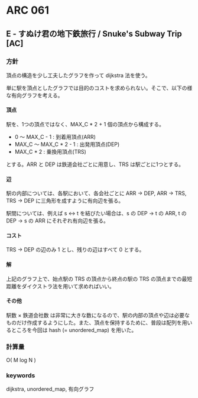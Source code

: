 # ARC 061

## E - すぬけ君の地下鉄旅行 / Snuke's Subway Trip [AC]

### 方針

頂点の構造を少し工夫したグラフを作って dijkstra 法を使う。

単に駅を頂点としたグラフでは目的のコストを求められない。そこで、以下の様な有向グラフを考える。

#### 頂点

駅を、1つの頂点ではなく、MAX_C * 2 + 1 個の頂点から構成する。

* 0 〜 MAX_C - 1 : 到着用頂点(ARR)
* MAX_C 〜 MAX_C * 2 - 1 : 出発用頂点(DEP)
* MAX_C * 2 : 乗換用頂点(TRS)

とする。ARR と DEP は鉄道会社ごとに用意し、TRS は駅ごとに1つとする。

#### 辺

駅の内部については、各駅において、各会社ごとに ARR -> DEP, ARR -> TRS, TRS -> DEP に三角形を成すように有向辺を張る。

駅間については、例えば s <\-> t を結びたい場合は、s の DEP -> t の ARR, t の DEP -> s の ARR にそれぞれ有向辺を張る。

#### コスト

TRS -> DEP の辺のみ 1 とし、残りの辺はすべて 0 とする。

#### 解

上記のグラフ上で、始点駅の TRS の頂点から終点の駅の TRS の頂点までの最短距離をダイクストラ法を用いて求めればいい。


#### その他

駅数 × 鉄道会社数 は非常に大きな数になるので、駅の内部の頂点や辺は必要なものだけ作成するようにした。また、頂点を保持するために、普段は配列を用いるところを今回は hash (= unordered_map) を用いた。


### 計算量

O( M log N )


### keywords

dijkstra, unordered_map, 有向グラフ



